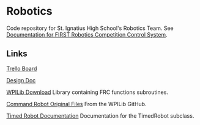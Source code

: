 # Robotics
Code repository for St. Ignatius High School's Robotics Team. See [Documentation for FIRST Robotics Competition Control System](https://docs.wpilib.org/en/stable/index.html).
## Links
[Trello Board](https://trello.com/b/cWWmdU8n/first-robot)

[Design Doc](https://docs.google.com/document/d/1iYZQGc7UgjNWofGIB8TOKRGAzB0m9KH_W8WCeLE47g4)

[WPILib Download](https://github.com/wpilibsuite/allwpilib/releases/download/v2023.4.3/WPILib_Windows-2023.4.3.iso) Library containing FRC functions subroutines.

[Command Robot Original Files](https://github.com/wpilibsuite/allwpilib/tree/main/wpilibjExamples/src/main/java/edu/wpi/first/wpilibj/templates/commandbased) From the WPILib GitHub.

[Timed Robot Documentation](https://github.wpilib.org/allwpilib/docs/release/java/edu/wpi/first/wpilibj/TimedRobot.html) Documentation for the TimedRobot subclass.

